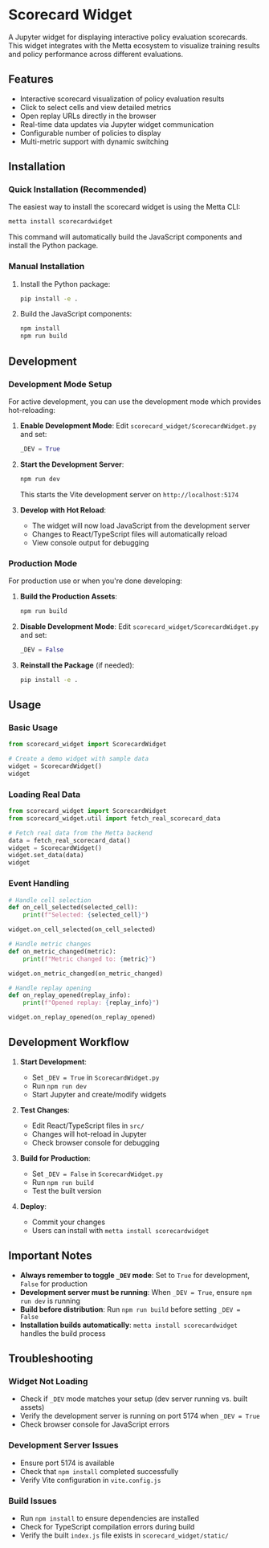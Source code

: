 # Scorecard Widget

A Jupyter widget for displaying interactive policy evaluation scorecards. This widget integrates with the Metta ecosystem to visualize training results and policy performance across different evaluations.

## Features

- Interactive scorecard visualization of policy evaluation results
- Click to select cells and view detailed metrics
- Open replay URLs directly in the browser
- Real-time data updates via Jupyter widget communication
- Configurable number of policies to display
- Multi-metric support with dynamic switching

## Installation

### Quick Installation (Recommended)

The easiest way to install the scorecard widget is using the Metta CLI:

```bash
metta install scorecardwidget
```

This command will automatically build the JavaScript components and install the Python package.

### Manual Installation

1. Install the Python package:
   ```bash
   pip install -e .
   ```

2. Build the JavaScript components:
   ```bash
   npm install
   npm run build
   ```

## Development

### Development Mode Setup

For active development, you can use the development mode which provides hot-reloading:

1. **Enable Development Mode**:
   Edit `scorecard_widget/ScorecardWidget.py` and set:
   ```python
   _DEV = True
   ```

2. **Start the Development Server**:
   ```bash
   npm run dev
   ```
   This starts the Vite development server on `http://localhost:5174`

3. **Develop with Hot Reload**:
   - The widget will now load JavaScript from the development server
   - Changes to React/TypeScript files will automatically reload
   - View console output for debugging

### Production Mode

For production use or when you're done developing:

1. **Build the Production Assets**:
   ```bash
   npm run build
   ```

2. **Disable Development Mode**:
   Edit `scorecard_widget/ScorecardWidget.py` and set:
   ```python
   _DEV = False
   ```

3. **Reinstall the Package** (if needed):
   ```bash
   pip install -e .
   ```

## Usage

### Basic Usage

```python
from scorecard_widget import ScorecardWidget

# Create a demo widget with sample data
widget = ScorecardWidget()
widget
```

### Loading Real Data

```python
from scorecard_widget import ScorecardWidget
from scorecard_widget.util import fetch_real_scorecard_data

# Fetch real data from the Metta backend
data = fetch_real_scorecard_data()
widget = ScorecardWidget()
widget.set_data(data)
widget
```

### Event Handling

```python
# Handle cell selection
def on_cell_selected(selected_cell):
    print(f"Selected: {selected_cell}")

widget.on_cell_selected(on_cell_selected)

# Handle metric changes
def on_metric_changed(metric):
    print(f"Metric changed to: {metric}")

widget.on_metric_changed(on_metric_changed)

# Handle replay opening
def on_replay_opened(replay_info):
    print(f"Opened replay: {replay_info}")

widget.on_replay_opened(on_replay_opened)
```

## Development Workflow

1. **Start Development**:
   - Set `_DEV = True` in `ScorecardWidget.py`
   - Run `npm run dev`
   - Start Jupyter and create/modify widgets

2. **Test Changes**:
   - Edit React/TypeScript files in `src/`
   - Changes will hot-reload in Jupyter
   - Check browser console for debugging

3. **Build for Production**:
   - Set `_DEV = False` in `ScorecardWidget.py`
   - Run `npm run build`
   - Test the built version

4. **Deploy**:
   - Commit your changes
   - Users can install with `metta install scorecardwidget`


## Important Notes

- **Always remember to toggle `_DEV` mode**: Set to `True` for development, `False` for production
- **Development server must be running**: When `_DEV = True`, ensure `npm run dev` is running
- **Build before distribution**: Run `npm run build` before setting `_DEV = False`
- **Installation builds automatically**: `metta install scorecardwidget` handles the build process

## Troubleshooting

### Widget Not Loading
- Check if `_DEV` mode matches your setup (dev server running vs. built assets)
- Verify the development server is running on port 5174 when `_DEV = True`
- Check browser console for JavaScript errors

### Development Server Issues
- Ensure port 5174 is available
- Check that `npm install` completed successfully
- Verify Vite configuration in `vite.config.js`

### Build Issues
- Run `npm install` to ensure dependencies are installed
- Check for TypeScript compilation errors during build
- Verify the built `index.js` file exists in `scorecard_widget/static/`
